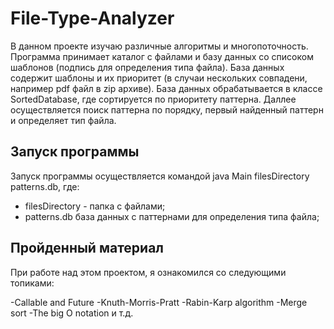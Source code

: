 # File-Type-Analyzer
В данном проекте изучаю различные алгоритмы и многопоточность.
Программа принимает каталог с файлами и базу данных со списоком шаблонов (подпись для определения типа файла). База данных содержит шаблоны и их приоритет (в случаи нескольких совпадени, например pdf файл в zip архиве). База данных обрабатывается в классе SortedDatabase, где сортируется по приоритету паттерна. Даллее осуществляется поиск паттерна по порядку, первый найденный паттерн и определяет тип файла.

## Запуск программы
Запуск программы осуществляется командой java Main filesDirectory patterns.db, где:

- filesDirectory - папка с файлами;
- patterns.db база данных с паттернами для определения типа файла;


## Пройденный материал       
При работе над этом проектом, я ознакомился со следующими топиками:

-Callable and Future
-Knuth-Morris-Pratt
-Rabin-Karp algorithm
-Merge sort
-The big O notation
 и т.д.
